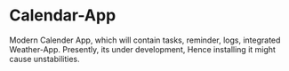 # Calendar-App
Modern Calender App, which will contain tasks, reminder, logs, integrated Weather-App. 
Presently, its under development, Hence installing it might cause unstabilities.

